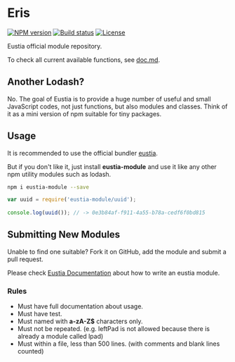 # Eris

[![NPM version][npm-image]][npm-url]
[![Build status][travis-image]][travis-url]
[![License][license-image]][npm-url]

[npm-image]: https://img.shields.io/npm/v/eustia-module.svg
[npm-url]: https://npmjs.org/package/eustia-module
[travis-image]: https://img.shields.io/travis/liriliri/eris.svg
[travis-url]: https://travis-ci.org/liriliri/eris
[license-image]: https://img.shields.io/npm/l/eustia-module.svg

Eustia official module repository.

To check all current available functions, see 
[doc.md](http://liriliri.github.io/eustia/module.html).

## Another Lodash?

No. The goal of Eustia is to provide a huge number of useful and small
JavaScript codes, not just functions, but also modules and classes. Think of it
as a mini version of npm suitable for tiny packages.

## Usage

It is recommended to use the official bundler [eustia](http://liriliri.github.io/eustia/).

But if you don't like it, just install **eustia-module** and use it like 
any other npm utility modules such as lodash.

```bash
npm i eustia-module --save
```

```javascript
var uuid = require('eustia-module/uuid');
 
console.log(uuid()); // -> 0e3b84af-f911-4a55-b78a-cedf6f0bd815 
```

## Submitting New Modules

Unable to find one suitable? Fork it on GitHub, add the module and submit a pull
request.

Please check [Eustia Documentation](http://liriliri.github.io/eustia/docs.html#create-module) 
about how to write an eustia module.

### Rules

* Must have full documentation about usage.
* Must have test.
* Must named with **a-zA-Z$** characters only.
* Must not be repeated. (e.g. leftPad is not allowed because there is already a
  module called lpad)
* Must within a file, less than 500 lines. (with comments and blank lines counted)  
